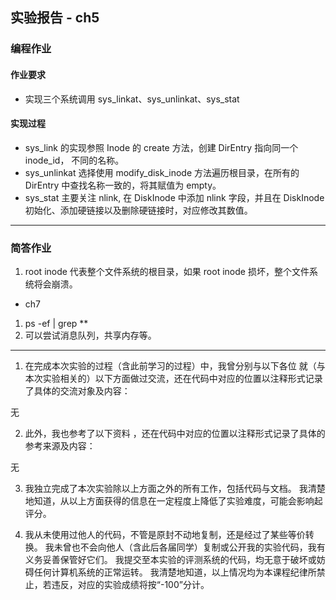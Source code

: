## 实验报告 - ch5

### 编程作业
   
#### 作业要求
   - 实现三个系统调用 sys_linkat、sys_unlinkat、sys_stat

#### 实现过程
   - sys_link 的实现参照 Inode 的 create 方法，创建 DirEntry 指向同一个 inode_id， 不同的名称。
   - sys_unlinkat 选择使用 modify_disk_inode 方法遍历根目录，在所有的 DirEntry 中查找名称一致的，将其赋值为 empty。
   - sys_stat 主要关注 nlink, 在 DiskInode 中添加 nlink 字段，并且在 DiskInode 初始化、添加硬链接以及删除硬链接时，对应修改其数值。
---

### 简答作业
   1. root inode 代表整个文件系统的根目录，如果 root inode 损坏，整个文件系统将会崩溃。
-   ch7
   1. ps -ef | grep **
   2. 可以尝试消息队列，共享内存等。
---

1. 在完成本次实验的过程（含此前学习的过程）中，我曾分别与以下各位 就（与本次实验相关的）以下方面做过交流，还在代码中对应的位置以注释形式记录了具体的交流对象及内容：

无

2. 此外，我也参考了以下资料 ，还在代码中对应的位置以注释形式记录了具体的参考来源及内容：

无

3. 我独立完成了本次实验除以上方面之外的所有工作，包括代码与文档。 我清楚地知道，从以上方面获得的信息在一定程度上降低了实验难度，可能会影响起评分。

4. 我从未使用过他人的代码，不管是原封不动地复制，还是经过了某些等价转换。 我未曾也不会向他人（含此后各届同学）复制或公开我的实验代码，我有义务妥善保管好它们。
   我提交至本实验的评测系统的代码，均无意于破坏或妨碍任何计算机系统的正常运转。
   我清楚地知道，以上情况均为本课程纪律所禁止，若违反，对应的实验成绩将按“-100”分计。